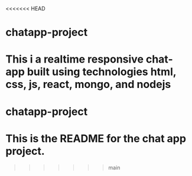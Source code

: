 <<<<<<< HEAD
# chatapp-project
This i a realtime responsive chat-app built using technologies html, css, js, react, mongo, and nodejs
=======
# chatapp-project
This is the README for the chat app project.
=======
>>>>>>> main
